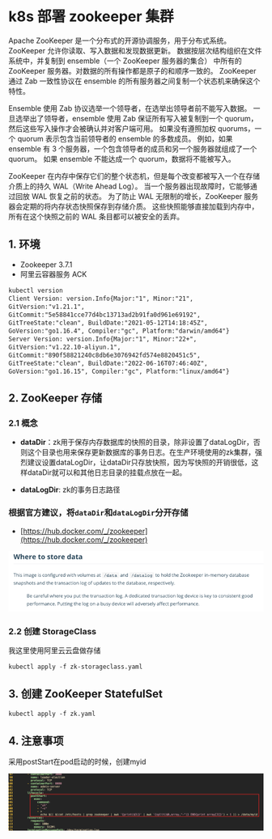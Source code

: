 # k8s 部署 zookeeper 集群

Apache ZooKeeper 是一个分布式的开源协调服务，用于分布式系统。 ZooKeeper 允许你读取、写入数据和发现数据更新。 数据按层次结构组织在文件系统中，并复制到 ensemble（一个 ZooKeeper 服务器的集合） 中所有的 ZooKeeper 服务器。对数据的所有操作都是原子的和顺序一致的。 ZooKeeper 通过 Zab 一致性协议在 ensemble 的所有服务器之间复制一个状态机来确保这个特性。

Ensemble 使用 Zab 协议选举一个领导者，在选举出领导者前不能写入数据。 一旦选举出了领导者，ensemble 使用 Zab 保证所有写入被复制到一个 quorum， 然后这些写入操作才会被确认并对客户端可用。 如果没有遵照加权 quorums，一个 quorum 表示包含当前领导者的 ensemble 的多数成员。 例如，如果 ensemble 有 3 个服务器，一个包含领导者的成员和另一个服务器就组成了一个 quorum。 如果 ensemble 不能达成一个 quorum，数据将不能被写入。

ZooKeeper 在内存中保存它们的整个状态机，但是每个改变都被写入一个在存储介质上的持久 WAL（Write Ahead Log）。 当一个服务器出现故障时，它能够通过回放 WAL 恢复之前的状态。 为了防止 WAL 无限制的增长，ZooKeeper 服务器会定期的将内存状态快照保存到存储介质。 这些快照能够直接加载到内存中，所有在这个快照之前的 WAL 条目都可以被安全的丢弃。


## 1. 环境

- Zookeeper 3.7.1
- 阿里云容器服务 ACK

```
kubectl version
Client Version: version.Info{Major:"1", Minor:"21", GitVersion:"v1.21.1", GitCommit:"5e58841cce77d4bc13713ad2b91fa0d961e69192", GitTreeState:"clean", BuildDate:"2021-05-12T14:18:45Z", GoVersion:"go1.16.4", Compiler:"gc", Platform:"darwin/amd64"}
Server Version: version.Info{Major:"1", Minor:"22+", GitVersion:"v1.22.10-aliyun.1", GitCommit:"890f58821240c8db6e3076942fd574e8820451c5", GitTreeState:"clean", BuildDate:"2022-06-16T07:46:40Z", GoVersion:"go1.16.15", Compiler:"gc", Platform:"linux/amd64"}
```

## 2. ZooKeeper 存储 

### 2.1 概念

- **dataDir**：zk用于保存内存数据库的快照的目录，除非设置了dataLogDir，否则这个目录也用来保存更新数据库的事务日志。在生产环境使用的zk集群，强烈建议设置dataLogDir，让dataDir只存放快照，因为写快照的开销很低，这样dataDir就可以和其他日志目录的挂载点放在一起。

- **dataLogDir**: zk的事务日志路径

### 根据官方建议，将`dataDir`和`dataLogDir`分开存储

- [https://hub.docker.com/_/zookeeper](https://hub.docker.com/_/zookeeper)

![data](attachments/data.png)

### 2.2 创建 StorageClass

我这里使用阿里云云盘做存储

```shell
kubectl apply -f zk-storageclass.yaml
```

## 3. 创建 ZooKeeper StatefulSet

```shell
kubectl apply -f zk.yaml
```

## 4. 注意事项

采用postStart在pod启动的时候，创建myid

![myid](attachments/myid.png)
